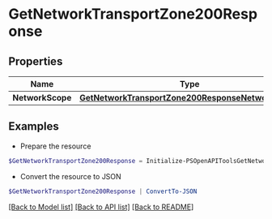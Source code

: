 # GetNetworkTransportZone200Response
## Properties

Name | Type | Description | Notes
------------ | ------------- | ------------- | -------------
**NetworkScope** | [**GetNetworkTransportZone200ResponseNetworkScope**](GetNetworkTransportZone200ResponseNetworkScope.md) |  | [optional] 

## Examples

- Prepare the resource
```powershell
$GetNetworkTransportZone200Response = Initialize-PSOpenAPIToolsGetNetworkTransportZone200Response  -NetworkScope null
```

- Convert the resource to JSON
```powershell
$GetNetworkTransportZone200Response | ConvertTo-JSON
```

[[Back to Model list]](../README.md#documentation-for-models) [[Back to API list]](../README.md#documentation-for-api-endpoints) [[Back to README]](../README.md)


